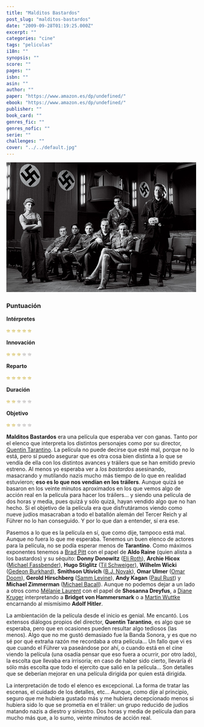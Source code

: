 ```yaml
---
title: "Malditos Bastardos"
post_slug: "malditos-bastardos"
date: "2009-09-28T01:19:25.000Z"
excerpt: ""
categories: "cine"
tags: "peliculas"
i18n: ""
synopsis: ""
score: ""
pages: ""
isbn: ""
asin: ""
author: ""
paper: "https://www.amazon.es/dp/undefined/"
ebook: "https://www.amazon.es/dp/undefined/"
publisher: ""
book_card: ""
genres_fic: ""
genres_nofic: ""
serie: ""
challenges: ""
cover: "../../default.jpg"
---
```


![malditos-bastardos](images/malditos-bastardos.jpg "malditos-bastardos")

### Puntuación

**Intérpretes**

![](images/star.png) ![](images/star.png) ![](images/star.png) ![](images/star.png) ![](images/star.png)

**Innovación**

![](images/star.png) ![](images/star.png) ![](images/star.png) ![](images/no-star.png) ![](images/no-star.png)

**Reparto**

![](images/star.png) ![](images/star.png) ![](images/star.png) ![](images/star.png) ![](images/star.png)

**Duración**

![](images/star.png) ![](images/star.png) ![](images/no-star.png) ![](images/no-star.png) ![](images/no-star.png)

**Objetivo**

![](images/star.png) ![](images/star.png) ![](images/no-star.png) ![](images/no-star.png) ![](images/no-star.png)

**Malditos Bastardos** era una película que esperaba ver con ganas. Tanto por el elenco que interpreta los distintos personajes como por su director, [Quentin Tarantino](http://www.imdb.es/name/nm0000233/). La película no puede decirse que esté mal, porque no lo está, pero sí puedo asegurar que es otra cosa bien distinta a lo que se vendía de ella con los distintos avances y tráilers que se han emitido previo estreno. Al menos yo esperaba ver a _los bastardos_ asesinando, masacrando y mutilando nazis mucho más tiempo de lo que en realidad estuvieron; **eso es lo que nos vendían en los tráilers**. Aunque quizá se basaron en los veinte minutos aproximados en los que vemos algo de acción real en la película para hacer los tráilers… y siendo una película de dos horas y media, pues quizá y sólo quizá, hayan vendido algo que no han hecho. Si el objetivo de la película era que disfrutáramos viendo como nueve judíos masacraban a todo el batallón alemán del Tercer Reich y al Führer no lo han conseguido. Y por lo que dan a entender, sí era ese.

Pasemos a lo que es la película en sí, que como dije, tampoco está mal. Aunque no fuera lo que me esperaba. Tenemos un buen elenco de actores para la película, no se podía esperar menos de **Tarantino**. Como máximos exponentes tenemos a [Brad Pitt](http://www.imdb.es/name/nm0000093/) con el papel de **Aldo Raine** (quien alista a los bastardos) y su séquito: **Donny Donowitz** ([Eli Roth](http://www.imdb.es/name/nm0744834/)), **Archie Hicox** ([Michael Fassbender](http://www.imdb.es/name/nm1055413/)), **Hugo Stiglitz** ([Til Schweiger](http://www.imdb.es/name/nm0001709/)), **Wilhelm Wicki** ([Gedeon Burkhard](http://www.imdb.es/name/nm0121972/)), **Smithson Utivich** ([B.J. Novak](http://www.imdb.es/name/nm1145983/)), **Omar Ulmer** ([Omar Doom](http://www.imdb.es/name/nm2374829/)), **Gerold Hirschberg** ([Samm Levine](http://www.imdb.es/name/nm0505949/)), **Andy Kagan** ([Paul Rust](http://www.imdb.es/name/nm1770256/)) y **Michael Zimmerman** ([Michael Bacall](http://www.imdb.es/name/nm0045209/)). Aunque no podemos dejar a un lado a otros como [Mélanie Laurent](http://www.imdb.es/name/nm0491259/) con el papel de **Shosanna Dreyfus**, a [Diane Kruger](http://www.imdb.es/name/nm1208167/) interpretando a **Bridget von Hammersmark** o a [Martin Wuttke](http://www.imdb.es/name/nm0943487/) encarnando al mismísimo **Adolf Hitler**.

La ambientación de la película desde el inicio es genial. Me encantó. Los extensos diálogos propios del director, **Quentin Tarantino**, es algo que se esperaba, pero que en ocasiones pueden resultar algo tediosos (las menos). Algo que no me gustó demasiado fue la Banda Sonora, y es que no sé por qué extraña razón me recordaba a otra película… Un fallo que vi es que cuando el Führer va paseándose por ahí, o cuando está en el cine viendo la película (una osadía pensar que eso fuera a ocurrir, por otro lado), la escolta que llevaba era irrisoria; en caso de haber sido cierto, llevaría él sólo más escolta que todo el ejercito que salió en la película… Son detalles que se deberían mejorar en una película dirigida por quien está dirigida.

La interpretación de todo el elenco es excepcional. La forma de tratar las escenas, el cuidado de los detalles, etc… Aunque, como dije al principio, seguro que me hubiera gustado más y me hubiera decepcionado menos si hubiera sido lo que se prometía en el tráiler: un grupo reducido de judíos matando nazis a diestro y siniestro. Dos horas y media de película dan para mucho más que, a lo sumo, veinte minutos de acción real.
